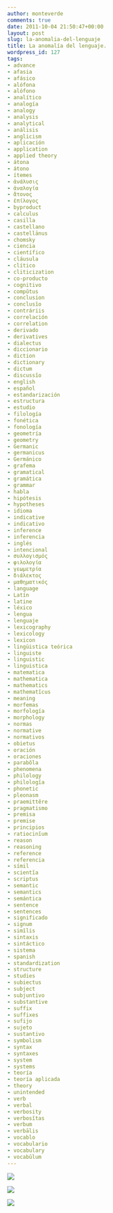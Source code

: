 ```yaml
---
author: monteverde
comments: true
date: 2011-10-04 21:50:47+00:00
layout: post
slug: la-anomalia-del-lenguaje
title: La anomalía del lenguaje.
wordpress_id: 127
tags:
- advance
- afasia
- afásico
- alófona
- alófono
- analítico
- analogía
- analogy
- analysis
- analytical
- análisis
- anglicism
- aplicación
- application
- applied theory
- átona
- átono
- ítemes
- ἀνάλυσις
- ἀναλογία
- ἄτονος
- ἐπίλογος
- byproduct
- calculus
- casilla
- castellano
- castellānus
- chomsky
- ciencia
- científico
- cláusula
- clítico
- cliticization
- co-producto
- cognitivo
- compŭtus
- conclusion
- conclusĭo
- contráriis
- correlación
- correlation
- derivado
- derivatives
- dialectus
- diccionario
- diction
- dictionary
- dictum
- discussĭo
- english
- español
- estandarización
- estructura
- estudio
- filología
- fonética
- fonología
- geometría
- geometry
- Germanic
- germanicus
- Germánico
- grafema
- gramatical
- gramática
- grammar
- habla
- hipótesis
- hypotheses
- idioma
- indicative
- indicativo
- inference
- inferencia
- inglés
- intencional
- συλλογισμός
- φιλολογία
- γεωμετρία
- διάλεκτος
- μαθηματικός
- language
- Latín
- latine
- léxico
- lengua
- lenguaje
- lexicography
- lexicology
- lexicon
- lingüistica teórica
- linguiste
- linguistic
- linguistica
- matematica
- mathematica
- mathematics
- mathematĭcus
- meaning
- morfemas
- morfología
- morphology
- normas
- normative
- normativos
- obietus
- oración
- oraciones
- parabŏla
- phenomena
- philology
- philologĭa
- phonetic
- pleonasm
- praemittĕre
- pragmatismo
- premisa
- premise
- principios
- ratiocinĭum
- reason
- reasoning
- reference
- referencia
- símil
- scientĭa
- scriptus
- semantic
- semantics
- semántica
- sentence
- sentences
- significado
- signum
- simĭlis
- sintaxis
- sintáctico
- sistema
- spanish
- standardization
- structure
- studies
- subiectus
- subject
- subjuntivo
- substantive
- suffix
- suffixes
- sufijo
- sujeto
- sustantivo
- symbolism
- syntax
- syntaxes
- system
- systems
- teoría
- teoría aplicada
- theory
- unintended
- verb
- verbal
- verbosity
- verbosĭtas
- verbum
- verbālis
- vocablo
- vocabulario
- vocabulary
- vocabŭlum
---
```


[![](http://cubamatanzas.files.wordpress.com/2011/10/picture-1.png)](http://cubamatanzas.files.wordpress.com/2011/10/picture-1.png)

[![](http://cubamatanzas.files.wordpress.com/2011/10/picture-2.png)](http://cubamatanzas.files.wordpress.com/2011/10/picture-2.png)

[![](http://cubamatanzas.files.wordpress.com/2011/10/picture-3.png)](http://cubamatanzas.files.wordpress.com/2011/10/picture-3.png)
